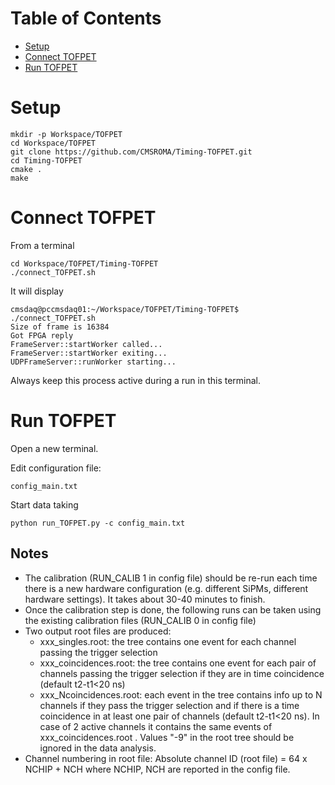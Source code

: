 # Table of Contents
- [Setup](#user-content-setup)
- [Connect TOFPET](#user-content-connect-tofpet)
- [Run TOFPET](#user-content-run-tofpet)

# Setup

```
mkdir -p Workspace/TOFPET
cd Workspace/TOFPET
git clone https://github.com/CMSROMA/Timing-TOFPET.git
cd Timing-TOFPET
cmake .
make
```
# Connect TOFPET

From a terminal
```
cd Workspace/TOFPET/Timing-TOFPET
./connect_TOFPET.sh
```

It will display
```
cmsdaq@pccmsdaq01:~/Workspace/TOFPET/Timing-TOFPET$ ./connect_TOFPET.sh 
Size of frame is 16384
Got FPGA reply
FrameServer::startWorker called...
FrameServer::startWorker exiting...
UDPFrameServer::runWorker starting...
```

Always keep this process active during a run in this terminal.

# Run TOFPET

Open a new terminal. 

Edit configuration file:
```
config_main.txt
```

Start data taking
```
python run_TOFPET.py -c config_main.txt
```

## Notes
- The calibration (RUN_CALIB 1 in config file) should be re-run each time there is a new hardware configuration (e.g. different SiPMs, different hardware settings). It takes about 30-40 minutes to finish. 
- Once the calibration step is done, the following runs can be taken using the existing calibration files (RUN_CALIB 0 in config file) 
- Two output root files are produced: 
  - xxx_singles.root: the tree contains one event for each channel passing the trigger selection  
  - xxx_coincidences.root: the tree contains one event for each pair of channels passing the trigger selection if they are in time coincidence (default t2-t1<20 ns)  
  - xxx_Ncoincidences.root: each event in the tree contains info up to N channels if they pass the trigger selection and if there is a time coincidence in at least one pair of channels (default t2-t1<20 ns). In case of 2 active channels it contains the same events of xxx_coincidences.root . Values "-9" in the root tree should be ignored in the data analysis.  
- Channel numbering in root file: Absolute channel ID (root file) = 64 x NCHIP + NCH  where NCHIP, NCH are reported in the config file.

